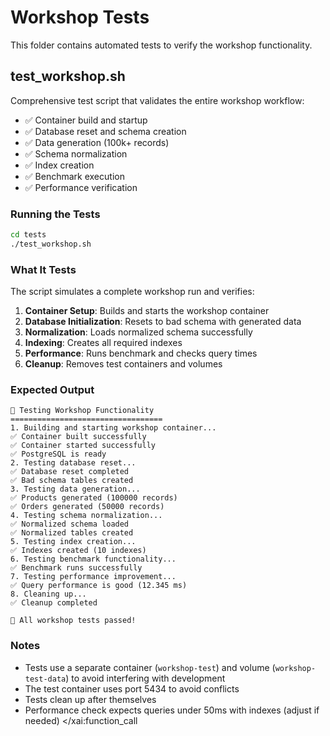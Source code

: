 # Workshop Tests

This folder contains automated tests to verify the workshop functionality.

## test_workshop.sh

Comprehensive test script that validates the entire workshop workflow:

- ✅ Container build and startup
- ✅ Database reset and schema creation
- ✅ Data generation (100k+ records)
- ✅ Schema normalization
- ✅ Index creation
- ✅ Benchmark execution
- ✅ Performance verification

### Running the Tests

```bash
cd tests
./test_workshop.sh
```

### What It Tests

The script simulates a complete workshop run and verifies:

1. **Container Setup**: Builds and starts the workshop container
2. **Database Initialization**: Resets to bad schema with generated data
3. **Normalization**: Loads normalized schema successfully
4. **Indexing**: Creates all required indexes
5. **Performance**: Runs benchmark and checks query times
6. **Cleanup**: Removes test containers and volumes

### Expected Output

```
🧪 Testing Workshop Functionality
==================================
1. Building and starting workshop container...
✅ Container built successfully
✅ Container started successfully
✅ PostgreSQL is ready
2. Testing database reset...
✅ Database reset completed
✅ Bad schema tables created
3. Testing data generation...
✅ Products generated (100000 records)
✅ Orders generated (50000 records)
4. Testing schema normalization...
✅ Normalized schema loaded
✅ Normalized tables created
5. Testing index creation...
✅ Indexes created (10 indexes)
6. Testing benchmark functionality...
✅ Benchmark runs successfully
7. Testing performance improvement...
✅ Query performance is good (12.345 ms)
8. Cleaning up...
✅ Cleanup completed

🎉 All workshop tests passed!
```

### Notes

- Tests use a separate container (`workshop-test`) and volume (`workshop-test-data`) to avoid interfering with development
- The test container uses port 5434 to avoid conflicts
- Tests clean up after themselves
- Performance check expects queries under 50ms with indexes (adjust if needed)</content>
</xai:function_call